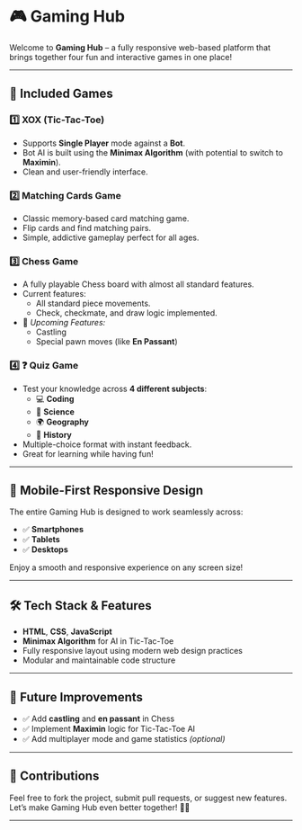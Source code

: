 # 🎮 **Gaming Hub**

Welcome to **Gaming Hub** – a fully responsive web-based platform that brings together four fun and interactive games in one place!

---

## 🧩 **Included Games**

### 1️⃣ **XOX (Tic-Tac-Toe)**
- Supports **Single Player** mode against a **Bot**.
- Bot AI is built using the **Minimax Algorithm** (with potential to switch to **Maximin**).
- Clean and user-friendly interface.
  
### 2️⃣ **Matching Cards Game**
- Classic memory-based card matching game.
- Flip cards and find matching pairs.
- Simple, addictive gameplay perfect for all ages.

### 3️⃣ **Chess Game**
- A fully playable Chess board with almost all standard features.
- Current features:
  - All standard piece movements.
  - Check, checkmate, and draw logic implemented.
- 🚧 *Upcoming Features:*
  - Castling
  - Special pawn moves (like **En Passant**)

### 4️⃣ ❓ **Quiz Game**
- Test your knowledge across **4 different subjects**:
  - 💻 **Coding**
  - 🧪 **Science**
  - 🌍 **Geography**
  - 📜 **History**
- Multiple-choice format with instant feedback.
- Great for learning while having fun!

---

## 📱 **Mobile-First Responsive Design**

The entire Gaming Hub is designed to work seamlessly across:

- ✅ **Smartphones**
- ✅ **Tablets**
- ✅ **Desktops**

Enjoy a smooth and responsive experience on any screen size!

---

## 🛠️ **Tech Stack & Features**

- **HTML**, **CSS**, **JavaScript**
- **Minimax Algorithm** for AI in Tic-Tac-Toe
- Fully responsive layout using modern web design practices
- Modular and maintainable code structure

---

## 🚀 **Future Improvements**

- ✅ Add **castling** and **en passant** in Chess
- ✅ Implement **Maximin** logic for Tic-Tac-Toe AI
- ✅ Add multiplayer mode and game statistics *(optional)*

---

## 🙌 **Contributions**

Feel free to fork the project, submit pull requests, or suggest new features. Let’s make Gaming Hub even better together! 🧠💡

---
